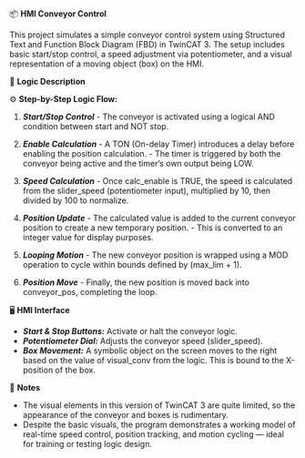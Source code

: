 📦 **HMI Conveyor Control**

This project simulates a simple conveyor control system using Structured Text and Function Block Diagram (FBD) in TwinCAT 3. The setup includes basic start/stop control, a speed adjustment via potentiometer, and a visual representation of a moving object (box) on the HMI.

🧩 **Logic Description**

⚙️ **Step-by-Step Logic Flow:**

  1. _**Start/Stop Control**_
    - The conveyor is activated using a logical AND condition between start and NOT stop.
    
  2. _**Enable Calculation**_
    - A TON (On-delay Timer) introduces a delay before enabling the position calculation.
    - The timer is triggered by both the conveyor being active and the timer’s own output being LOW.

  3. _**Speed Calculation**_
    - Once calc_enable is TRUE, the speed is calculated from the slider_speed (potentiometer input), multiplied by 10, then divided by 100 to normalize.

  4. _**Position Update**_
    - The calculated value is added to the current conveyor position to create a new temporary position.
    - This is converted to an integer value for display purposes.

  5. _**Looping Motion**_
    - The new conveyor position is wrapped using a MOD operation to cycle within bounds defined by (max_lim + 1).

  6. _**Position Move**_
    - Finally, the new position is moved back into conveyor_pos, completing the loop.

🖥️ **HMI Interface**

- _**Start & Stop Buttons:**_ Activate or halt the conveyor logic.
- _**Potentiometer Dial:**_ Adjusts the conveyor speed (slider_speed).
- _**Box Movement:**_ A symbolic object on the screen moves to the right based on the value of visual_conv from the logic. This is bound to the X-position of the box.

📌 **Notes**
- The visual elements in this version of TwinCAT 3 are quite limited, so the appearance of the conveyor and boxes is rudimentary.
- Despite the basic visuals, the program demonstrates a working model of real-time speed control, position tracking, and motion cycling — ideal for training or testing logic design.

